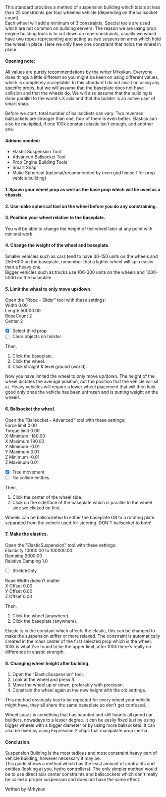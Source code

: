 This standard provides a method of suspension building which totals at less than 25 constraints per four wheeled vehicle (depending on the ballsocket count).<br>
Each wheel will add a minimum of 3 constraints.
Special tools are used which are not common on building servers.
The reason we are using prop engine building tools is to cut down on rope constraints,
usually we would have two ropes representing and acting as two suspension arms which hold the wheel in place.
Here we only have one constraint that holds the wheel in place.
#### Opening note:
All values are purely recommendations by the writer Mrkykun.
Everyone does things a little different so you might be keen on using different values, which is completely acceptable.
In this standard I do not insist on using any specific props,
but we will assume that the baseplate does not have collision and that the wheels do.
We will also assume that the building is done parallel to the world's X axis and that the builder is an active user of smart snap.

Before we start, total number of ballsockets can vary. Two reversed ballsockets are stronger than one, four of them is even better.
Elastics can also be multiplied, if one 100k constant elastic isn't enough, add another one.

#### Addons needed:
- Elastic Suspension Tool
- Advanced Ballsocket Tool
- Prop Engine Building Tools
- Smart Snap
- Make Spherical (optional/recommended by even god himself for prop vehicle building)

#### 1. Spawn your wheel prop as well as the base prop which will be used as a chassis.

#### 2. Use make spherical tool on the wheel before you do any constraining.

#### 3. Position your wheel relative to the baseplate.
You will be able to change the height of the wheel later at any point with minimal work.

#### 4. Change the weight of the wheel and baseplate.
Smaller vehicles such as cars tend to have 30-150 units on the wheels and 250-600 on the baseplate, 
remember that a lighter wheel will spin easier than a heavy one.<br>
Bigger vehicles such as trucks use 100-300 units on the wheels and 1000-5000 on the baseplate.

#### 5. Limit the wheel to only move up/down.
Open the "Rope - Slider" tool with these settings:<br>
Width 0.00<br>
Length 50000.00<br>
RopeCount 2<br>
Center 2<br>
- [X] Select third prop
- [ ] Clear objects on holster

Then,<br>
1. Click the baseplate.<br>
2. Click the wheel.<br>
3. Click straight & level ground (world).<br>

Now you have limited the wheel to only move up/down. The height of the wheel dictates the average position, not the position that the vehicle will sit at.
Heavy vehicles will require a lower wheel placement that will then look good only once the vehicle has been unfrozen and is putting weight on the wheels.

#### 6. Ballsocket the wheel.
Open the "Ballsocket - Advanced" tool with these settings:<br>
Force limit	0.00<br>
Torque limit 0.00<br>
X Minimum	-180.00<br>
X Maximum	180.00<br>
Y Minimum	-0.01<br>
Y Maximum	0.01<br>
Z Minimum	-0.01<br>
Z Maximum	0.01<br>
- [X] Free movement
- [ ] No collide entities

Then,<br>
1. Click the center of the wheel side.<br>
2. Click on the side/face of the baseplate which is parallel to the wheel side we clicked on first.<br>

Wheels can be ballsocketed to either the baseplate OR to a rotating plate separated from the vehicle used for steering. DON'T ballsocket to both!

#### 7. Make the elastics.
Open the "ElasticSuspension" tool with these settings:<br>
Elasticity 10000.00 to 100000.00<br>
Damping 2000.00<br>
Relative Damping 1.0
- [ ] StretchOnly

Rope Width doesn't matter<br>
X Offset 0.00<br>
Y Offset 0.00<br>
Z Offset 0.00<br>

Then,<br>
1. Click the wheel (anywhere).<br>
2. Click the baseplate (anywhere).<br>

Elasticity is the constant which affects the elastic, this can be changed to make the suspension stiffer or more relaxed.
The constraint is automatically created in the mass center of the first selected prop which is the wheel.
100k is what i've found to be the upper limit, after 100k there's really no difference in elastic strength.

#### 8. Changing wheel height after building.
1. Open the "ElasticSuspension" tool.<br>
2. Look at the wheel and press R.<br>
3. Move the wheel up or down, preferably with precision.<br>
4. Constrain the wheel again at the new height with the old settings.<br>

This method obviously has to be repeated for every wheel your vehicle might have, they all share the same baseplate so don't get confused.

Wheel spazz is something that has haunted and still haunts all gmod car builders, nowadays to a lesser degree.
It can be easily fixed just by using bigger wheels with a bigger diameter or by using more ballsockets.
It can also be fixed by using Expression 2 chips that manipulate prop inertia.


#### Conclusion.
Suspension Building is the most tedious and most constraint heavy part of vehicle building, however necessary it may be.<br>
This guide shows a method which has the least amount of contraints and entities (looking at you, hydro controllers).
The only simpler method would be to use direct axis center constraints and ballscockets which can't really be called a proper suspension
and does not have the same effect.

Written by Mrkykun
